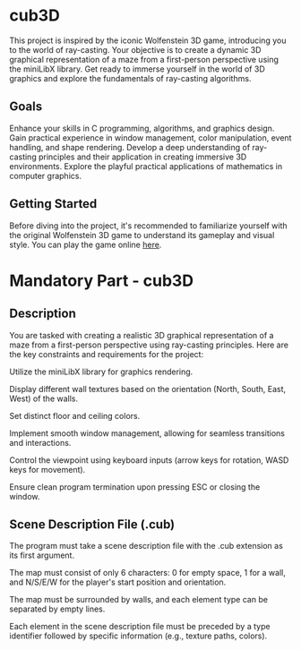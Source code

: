 # cub3D

This project is inspired by the iconic Wolfenstein 3D game, introducing you to the world of ray-casting. Your objective is to create a dynamic 3D graphical representation of a maze from a first-person perspective using the miniLibX library. Get ready to immerse yourself in the world of 3D graphics and explore the fundamentals of ray-casting algorithms.

## Goals

Enhance your skills in C programming, algorithms, and graphics design.
Gain practical experience in window management, color manipulation, event handling, and shape rendering.
Develop a deep understanding of ray-casting principles and their application in creating immersive 3D environments.
Explore the playful practical applications of mathematics in computer graphics.

## Getting Started

Before diving into the project, it's recommended to familiarize yourself with the original Wolfenstein 3D game to understand its gameplay and visual style.
You can play the game online [here](http://users.atw.hu/wolf3d/).



# Mandatory Part - cub3D

## Description

You are tasked with creating a realistic 3D graphical representation of a maze from a first-person perspective using ray-casting principles. Here are the key constraints and requirements for the project:

Utilize the miniLibX library for graphics rendering.

Display different wall textures based on the orientation (North, South, East, West) of the walls.

Set distinct floor and ceiling colors.

Implement smooth window management, allowing for seamless transitions and interactions.

Control the viewpoint using keyboard inputs (arrow keys for rotation, WASD keys for movement).

Ensure clean program termination upon pressing ESC or closing the window.

## Scene Description File (.cub)

The program must take a scene description file with the .cub extension as its first argument.

The map must consist of only 6 characters: 0 for empty space, 1 for a wall, and N/S/E/W for the player's start position and orientation.

The map must be surrounded by walls, and each element type can be separated by empty lines.

Each element in the scene description file must be preceded by a type identifier followed by specific information (e.g., texture paths, colors).

